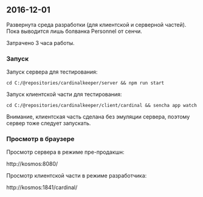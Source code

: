 

2016-12-01
----------

Развернута среда разработки (для клиентской и серверной частей).
Пока выводится лишь болванка Personnel от сенчи.

Затрачено 3 часа работы.

### Запуск 

Запуск сервера для тестирования:

```
cd C:/@repositories/cardinalkeeper/server && npm run start  
```

Запуск клиентской части для тестирования:

```
cd C:/@repositories/cardinalkeeper/client/cardinal && sencha app watch
```

Внимание, клиентская часть сделана без эмуляции сервера, поэтому сервер тоже следует запускать.

### Просмотр в браузере

Просмотр сервера в режиме пре-продакшн:

http://kosmos:8080/

Просмотр клиентской части в режиме разработчика:

http://kosmos:1841/cardinal/